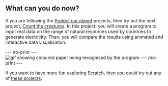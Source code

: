 ## What can you do now?

If you are following the [Protect our planet](https://projects.raspberrypi.org/en/raspberrypi/protect-our-planet) projects, then try out the next project, [Count the creatures](https://projects.raspberrypi.org/en/projects/count-the-creatures). In this project, you will create a program to input real data on the range of natural resources used by countries to generate electricity. Then, you will compare the results using animated and interactive data visualisation.

--- no-print ---
![gif showing coloured paper being recognised by the program](images/showcase.gif)
--- /no-print ---


If you want to have more fun exploring Scratch, then you could try out any of [these projects](https://projects.raspberrypi.org/en/projects?software%5B%5D=scratch&curriculum%5B%5D=%201).